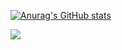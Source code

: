 
[![Anurag's GitHub stats](https://github-readme-stats.vercel.app/api?username=lovc21)](https://github.com/anuraghazra/github-readme-stats)

<img
  align="center"
  src="https://github-readme-stats.vercel.app/api/?username=lovc21&theme=dracula"
/>
<!--
**lovc21/lovc21** is a ✨ _special_ ✨ repository because its `README.md` (this file) appears on your GitHub profile.

Here are some ideas to get you started:

- 🔭 I’m currently working on ...
- 🌱 I’m currently learning ...
- 👯 I’m looking to collaborate on ...
- 🤔 I’m looking for help with ...
- 💬 Ask me about ...
- 📫 How to reach me: ...
- 😄 Pronouns: ...
- ⚡ Fun fact: ...
-->
